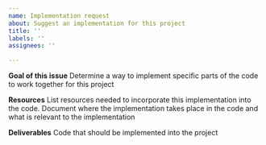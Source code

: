 ```yaml
---
name: Implementation request
about: Suggest an implementation for this project
title: ''
labels: ''
assignees: ''

---
```


**Goal of this issue**
Determine a way to implement specific parts of the code to work together for this project

**Resources**
List resources needed to incorporate this implementation into the code. Document where the implementation takes place in the code and what is relevant to the implementation  

**Deliverables**
Code that should be implemented into the project
